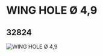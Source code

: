 # WING HOLE Ø 4,9
## 32824
![WING HOLE Ø 4,9](https://lc-www-live-s.legocdn.com/media/bricks/5/2/6190135.jpg)